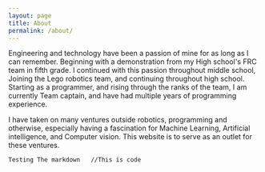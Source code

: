 ```yaml
---
layout: page
title: About
permalink: /about/
---
```


Engineering and technology have been a passion of mine for as long as I can remember.  Beginning with a demonstration from my High school's FRC team in fifth grade. I continued with this passion throughout middle school, Joining the Lego robotics team, and continuing throughout high school. Starting as a programmer, and rising through the ranks of the team, I am currently Team captain, and have had multiple years of programming experience.

I have taken on many ventures outside robotics, programming and otherwise, especially having a fascination for Machine Learning, Artificial intelligence, and Computer vision. This website is to serve as an outlet for these ventures. 

```Testing The markdown   //This is code ```

